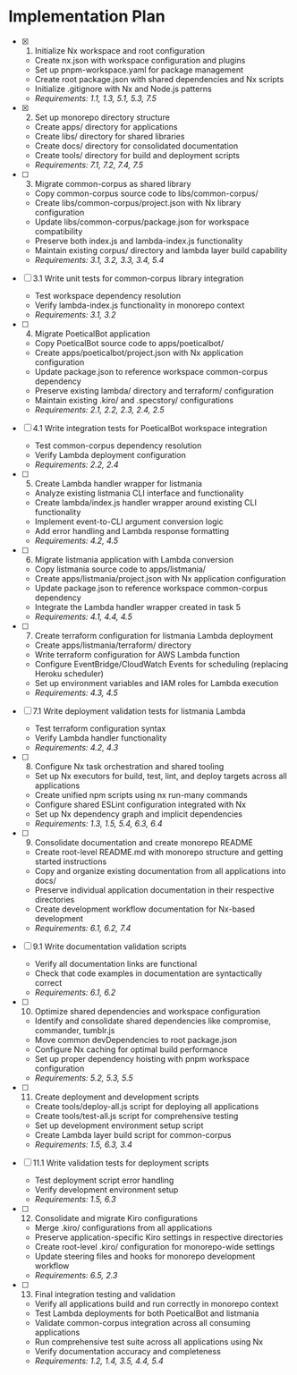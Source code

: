 # Implementation Plan

- [x] 1. Initialize Nx workspace and root configuration

  - Create nx.json with workspace configuration and plugins
  - Set up pnpm-workspace.yaml for package management
  - Create root package.json with shared dependencies and Nx scripts
  - Initialize .gitignore with Nx and Node.js patterns
  - _Requirements: 1.1, 1.3, 5.1, 5.3, 7.5_

- [x] 2. Set up monorepo directory structure

  - Create apps/ directory for applications
  - Create libs/ directory for shared libraries
  - Create docs/ directory for consolidated documentation
  - Create tools/ directory for build and deployment scripts
  - _Requirements: 7.1, 7.2, 7.4, 7.5_

- [ ] 3. Migrate common-corpus as shared library

  - Copy common-corpus source code to libs/common-corpus/
  - Create libs/common-corpus/project.json with Nx library configuration
  - Update libs/common-corpus/package.json for workspace compatibility
  - Preserve both index.js and lambda-index.js functionality
  - Maintain existing corpus/ directory and lambda layer build capability
  - _Requirements: 3.1, 3.2, 3.3, 3.4, 5.4_

- [ ] 3.1 Write unit tests for common-corpus library integration

  - Test workspace dependency resolution
  - Verify lambda-index.js functionality in monorepo context
  - _Requirements: 3.1, 3.2_

- [ ] 4. Migrate PoeticalBot application

  - Copy PoeticalBot source code to apps/poeticalbot/
  - Create apps/poeticalbot/project.json with Nx application configuration
  - Update package.json to reference workspace common-corpus dependency
  - Preserve existing lambda/ directory and terraform/ configuration
  - Maintain existing .kiro/ and .specstory/ configurations
  - _Requirements: 2.1, 2.2, 2.3, 2.4, 2.5_

- [ ] 4.1 Write integration tests for PoeticalBot workspace integration

  - Test common-corpus dependency resolution
  - Verify Lambda deployment configuration
  - _Requirements: 2.2, 2.4_

- [ ] 5. Create Lambda handler wrapper for listmania

  - Analyze existing listmania CLI interface and functionality
  - Create lambda/index.js handler wrapper around existing CLI functionality
  - Implement event-to-CLI argument conversion logic
  - Add error handling and Lambda response formatting
  - _Requirements: 4.2, 4.5_

- [ ] 6. Migrate listmania application with Lambda conversion

  - Copy listmania source code to apps/listmania/
  - Create apps/listmania/project.json with Nx application configuration
  - Update package.json to reference workspace common-corpus dependency
  - Integrate the Lambda handler wrapper created in task 5
  - _Requirements: 4.1, 4.4, 4.5_

- [ ] 7. Create terraform configuration for listmania Lambda deployment

  - Create apps/listmania/terraform/ directory
  - Write terraform configuration for AWS Lambda function
  - Configure EventBridge/CloudWatch Events for scheduling (replacing Heroku scheduler)
  - Set up environment variables and IAM roles for Lambda execution
  - _Requirements: 4.3, 4.5_

- [ ] 7.1 Write deployment validation tests for listmania Lambda

  - Test terraform configuration syntax
  - Verify Lambda handler functionality
  - _Requirements: 4.2, 4.3_

- [ ] 8. Configure Nx task orchestration and shared tooling

  - Set up Nx executors for build, test, lint, and deploy targets across all applications
  - Create unified npm scripts using nx run-many commands
  - Configure shared ESLint configuration integrated with Nx
  - Set up Nx dependency graph and implicit dependencies
  - _Requirements: 1.3, 1.5, 5.4, 6.3, 6.4_

- [ ] 9. Consolidate documentation and create monorepo README

  - Create root-level README.md with monorepo structure and getting started instructions
  - Copy and organize existing documentation from all applications into docs/
  - Preserve individual application documentation in their respective directories
  - Create development workflow documentation for Nx-based development
  - _Requirements: 6.1, 6.2, 7.4_

- [ ] 9.1 Write documentation validation scripts

  - Verify all documentation links are functional
  - Check that code examples in documentation are syntactically correct
  - _Requirements: 6.1, 6.2_

- [ ] 10. Optimize shared dependencies and workspace configuration

  - Identify and consolidate shared dependencies like compromise, commander, tumblr.js
  - Move common devDependencies to root package.json
  - Configure Nx caching for optimal build performance
  - Set up proper dependency hoisting with pnpm workspace configuration
  - _Requirements: 5.2, 5.3, 5.5_

- [ ] 11. Create deployment and development scripts

  - Create tools/deploy-all.js script for deploying all applications
  - Create tools/test-all.js script for comprehensive testing
  - Set up development environment setup script
  - Create Lambda layer build script for common-corpus
  - _Requirements: 1.5, 6.3, 3.4_

- [ ] 11.1 Write validation tests for deployment scripts

  - Test deployment script error handling
  - Verify development environment setup
  - _Requirements: 1.5, 6.3_

- [ ] 12. Consolidate and migrate Kiro configurations

  - Merge .kiro/ configurations from all applications
  - Preserve application-specific Kiro settings in respective directories
  - Create root-level .kiro/ configuration for monorepo-wide settings
  - Update steering files and hooks for monorepo development workflow
  - _Requirements: 6.5, 2.3_

- [ ] 13. Final integration testing and validation
  - Verify all applications build and run correctly in monorepo context
  - Test Lambda deployments for both PoeticalBot and listmania
  - Validate common-corpus integration across all consuming applications
  - Run comprehensive test suite across all applications using Nx
  - Verify documentation accuracy and completeness
  - _Requirements: 1.2, 1.4, 3.5, 4.4, 5.4_
